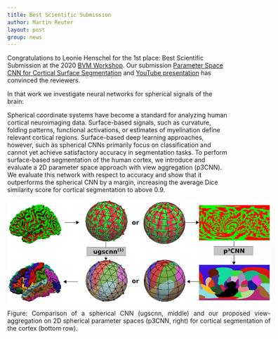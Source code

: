 ```yaml
---
title: Best Scientific Submission
author: Martin Reuter
layout: post
group: news
---
```

Congratulations to Leonie Henschel for the 1st place: Best Scientific Submission at the 
2020 [BVM Workshop](https://www.bvm-workshop.org/).
Our submission [Parameter Space CNN for Cortical Surface Segmentation](https://link.springer.com/chapter/10.1007/978-3-658-29267-6_49) and
[YouTube presentation](https://www.youtube.com/watch?v=2KHYIrL7Lyo) has convinced the reviewers. 

In that work we investigate neural networks for spherical signals of the brain:

Spherical coordinate systems have become a standard for analyzing human cortical neuroimaging data.
Surface-based signals, such as curvature, folding patterns, functional activations, or estimates of
myelination define relevant cortical regions. Surface-based deep learning approaches, however, such
as spherical CNNs primarily focus on classification and cannot yet achieve satisfactory accuracy in
segmentation tasks. To perform surface-based segmentation of the human cortex, we introduce and
evaluate a 2D parameter space approach with view aggregation (p3CNN). We evaluate this network with
respect to accuracy and show that it outperforms the spherical CNN by a margin, increasing the
average Dice similarity score for cortical segmentation to above 0.9.

<img src="/static/img/news/segmentation_bvm.jpg" class="responsive" alt="Spherical-Segmentation" style="
	display: block;
	margin-left: auto;
	margin-right: auto;
  width: auto;
  max-width: 600px;
  height: auto;
">
<div  style="text-align: justify; width:600px; margin:0 auto;">
Figure: Comparison of a spherical CNN (ugscnn, middle) and our proposed view-aggregation on 2D spherical parameter
spaces (p3CNN, right) for cortical segmentation of the cortex (bottom row).
</div>
